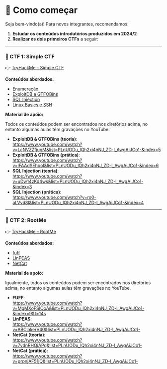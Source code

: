 # 🚀 Como começar

Seja bem-vindo(a)! Para novos integrantes, recomendamos:

1. **Estudar os conteúdos introdutórios produzidos em 2024/2**  
2. **Realizar os dois primeiros CTFs** a seguir:

---

### 🥇 CTF 1: Simple CTF  
👉 [TryHackMe – Simple CTF](https://tryhackme.com/room/easyctf)  

**Conteúdos abordados:**  
- [Enumeração](../classes/enumeration/)
- [ExploitDB e GTFOBins](../classes/exploits/)
- [SQL Injection](../classes/injection/)
- [Linux Basics e SSH](../classes/linux/)

**Material de apoio:**

Todos os conteúdos podem ser encontrados nos diretórios acima, no entanto algumas aulas têm gravações no YouTube.

- **ExploitDB & GTFOBins (teoria)**:  
  https://www.youtube.com/watch?v=LcNVZZfjugM&list=PLnUODu_lQh2xi4nNJ_ZD-l_AwgAiJCo1-&index=5  
- **ExploitDB & GTFOBins (prática)**:  
  https://www.youtube.com/watch?v=lFAAdSEhooI&list=PLnUODu_lQh2xi4nNJ_ZD-l_AwgAiJCo1-&index=6  
- **SQL Injection (teoria)**:  
  https://www.youtube.com/watch?v=uDw14zKd4ws&list=PLnUODu_lQh2xi4nNJ_ZD-l_AwgAiJCo1-&index=3  
- **SQL Injection (prática)**:  
  https://www.youtube.com/watch?v=ro0-aLVvd8I&list=PLnUODu_lQh2xi4nNJ_ZD-l_AwgAiJCo1-&index=4  

---

### 🥈 CTF 2: RootMe  
👉 [TryHackMe – RootMe](https://tryhackme.com/r/room/rrootme)  

**Conteúdos abordados:**  
- [fuff](../classes/enumeration/)
- [LinPEAS](../classes/linpeas/)
- [NetCat](../classes/reverse_shell/)

**Material de apoio:**

Igualmente, todos os conteúdos podem ser encontrados nos diretórios acima, no entanto algumas aulas têm gravações no YouTube.

- **FUFF**:  
  https://www.youtube.com/watch?v=MgMXoFSIOoA&list=PLnUODu_lQh2xi4nNJ_ZD-l_AwgAiJCo1-&index=9&t=14s  
- **LinPEAS**:  
  https://www.youtube.com/watch?v=ABClakerV40&list=PLnUODu_lQh2xi4nNJ_ZD-l_AwgAiJCo1-  
- **NetCat (teoria)**:  
  https://www.youtube.com/watch?v=7vdnRHQiAPg&list=PLnUODu_lQh2xi4nNJ_ZD-l_AwgAiJCo1-  
- **NetCat (prática)**:  
  https://www.youtube.com/watch?v=prpnjAF51jQ&list=PLnUODu_lQh2xi4nNJ_ZD-l_AwgAiJCo1-